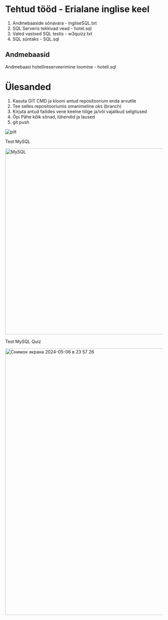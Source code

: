 # Tehtud tööd - Erialane inglise keel 

1. Andmebaaside sõnavara - ingliseSQL.txt
2. SQL Serveris tekkivad vead - hotel.sql
3. Valed vastsed SQL testis - w3quizz.txt
4. SQL süntaks - SQL.sql

## Andmebaasid

Andmebaasi hotellireserveerimine loomine - hotell.sql










# Ülesanded

1. Kasuta GIT CMD ja klooni antud repositoorium enda arvutile
2. Tee selles repositooriumis omanimeline oks (branch)
3. Kirjuta antud failides vene keelne tõlge ja/või vajalikud selgitused
4. Õpi Pähe kõik sõnad, lühendid ja laused
5. git push

![pilt](https://github.com/IrinaMerkulova/TARpv23ab/assets/154507353/01cafa4f-5136-4e2f-9484-e3ecb2f3b3f6)

Test MySQL

<img width="595" alt="MySQL" src="https://github.com/IrinaMerkulova/TARpv23ab/assets/154507353/031e5f17-d01f-4050-b902-fdab6f8979ea">

Test MySQL Quiz

<img width="853" alt="Снимок экрана 2024-05-06 в 23 57 26" src="https://github.com/IrinaMerkulova/TARpv23ab/assets/154507353/44c68e4e-c200-4df2-a966-d7f6d49ff2a2">
